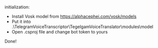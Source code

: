 initialization:

- Install Vosk model from https://alphacephei.com/vosk/models
- Put it into .\TelegramVoiceTranscriptor\TegelgamVoiceTranslator\modules\model
- Open .csproj file and change bot token to yours

Done!